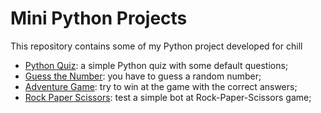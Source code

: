 # Mini Python Projects
This repository contains some of my Python project developed for chill

- [Python Quiz](/Python%20Quiz/): a simple Python quiz with some default questions;
- [Guess the Number](/Guess%20the%20Number/): you have to guess a random number;
- [Adventure Game](/Adventure%20Game/): try to win at the game with the correct answers;
- [Rock Paper Scissors](/Rock&20Paper%20Scissors/): test a simple bot at Rock-Paper-Scissors game;
